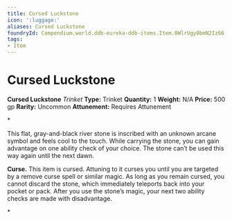 ```yaml
---
title: Cursed Luckstone
icon: ':luggage:'
aliases: Cursed Luckstone
foundryId: Compendium.world.ddb-eureka-ddb-items.Item.0WlrUgy0bmN2Iz66
tags:
- Item
---
```


# Cursed Luckstone

**Cursed Luckstone**
_Trinket_
**Type:** Trinket
**Quantity:** 1
**Weight:** N/A
**Price:** 500 gp
**Rarity:** Uncommon
**Attunement:** Requires Attunement

*<p>This flat, gray-and-black river stone is inscribed with an unknown arcane symbol and feels cool to the touch. While carrying the stone, you can gain advantage on one ability check of your choice. The stone can’t be used this way again until the next dawn.

**Curse.** This item is cursed. Attuning to it curses you until you are targeted by a remove curse spell or similar magic. As long as you remain cursed, you cannot discard the stone, which immediately teleports back into your pocket or pack. After you use the stone’s magic, your next two ability checks are made with disadvantage.</p>*